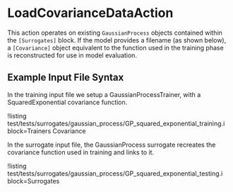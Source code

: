 # LoadCovarianceDataAction

This action operates on existing `GaussianProcess` objects contained within the `[Surrogates]` block.
If the model provides a filename (as shown below), a `[Covariance]` object equivalent to the function used in the training phase is reconstructed for use in model evaluation.

## Example Input File Syntax

In the training input file we setup a GaussianProcessTrainer, with a SquaredExponential covariance function.

!listing test/tests/surrogates/gaussian_process/GP_squared_exponential_training.i block=Trainers Covariance

In the surrogate input file, the GaussianProcess surrogate recreates the covariance function used in training and links to it.

!listing test/tests/surrogates/gaussian_process/GP_squared_exponential_testing.i block=Surrogates
